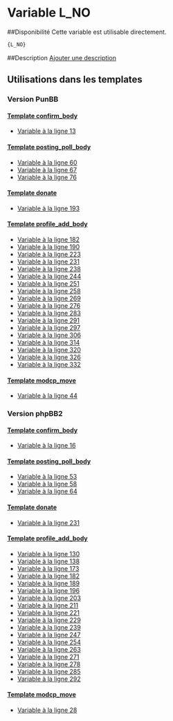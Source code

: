 # Variable L_NO

##Disponibilité
Cette variable est utilisable directement.

```html
{L_NO}
```

##Description
[Ajouter une description](https://fa-tvars.appspot.com/var/L_NO)

## Utilisations dans les templates

### Version PunBB

#### [Template confirm_body](punbb/confirm_body.md#readme)
* [Variable &agrave; la ligne 13](../punbb/confirm_body.tpl#L13)

#### [Template posting_poll_body](punbb/posting_poll_body.md#readme)
* [Variable &agrave; la ligne 60](../punbb/posting_poll_body.tpl#L60)
* [Variable &agrave; la ligne 67](../punbb/posting_poll_body.tpl#L67)
* [Variable &agrave; la ligne 76](../punbb/posting_poll_body.tpl#L76)

#### [Template donate](punbb/donate.md#readme)
* [Variable &agrave; la ligne 193](../punbb/donate.tpl#L193)

#### [Template profile_add_body](punbb/profile_add_body.md#readme)
* [Variable &agrave; la ligne 182](../punbb/profile_add_body.tpl#L182)
* [Variable &agrave; la ligne 190](../punbb/profile_add_body.tpl#L190)
* [Variable &agrave; la ligne 223](../punbb/profile_add_body.tpl#L223)
* [Variable &agrave; la ligne 231](../punbb/profile_add_body.tpl#L231)
* [Variable &agrave; la ligne 238](../punbb/profile_add_body.tpl#L238)
* [Variable &agrave; la ligne 244](../punbb/profile_add_body.tpl#L244)
* [Variable &agrave; la ligne 251](../punbb/profile_add_body.tpl#L251)
* [Variable &agrave; la ligne 258](../punbb/profile_add_body.tpl#L258)
* [Variable &agrave; la ligne 269](../punbb/profile_add_body.tpl#L269)
* [Variable &agrave; la ligne 276](../punbb/profile_add_body.tpl#L276)
* [Variable &agrave; la ligne 283](../punbb/profile_add_body.tpl#L283)
* [Variable &agrave; la ligne 291](../punbb/profile_add_body.tpl#L291)
* [Variable &agrave; la ligne 297](../punbb/profile_add_body.tpl#L297)
* [Variable &agrave; la ligne 306](../punbb/profile_add_body.tpl#L306)
* [Variable &agrave; la ligne 314](../punbb/profile_add_body.tpl#L314)
* [Variable &agrave; la ligne 320](../punbb/profile_add_body.tpl#L320)
* [Variable &agrave; la ligne 326](../punbb/profile_add_body.tpl#L326)
* [Variable &agrave; la ligne 332](../punbb/profile_add_body.tpl#L332)

#### [Template modcp_move](punbb/modcp_move.md#readme)
* [Variable &agrave; la ligne 44](../punbb/modcp_move.tpl#L44)

### Version phpBB2

#### [Template confirm_body](subsilver/confirm_body.md#readme)
* [Variable &agrave; la ligne 16](../subsilver/confirm_body.tpl#L16)

#### [Template posting_poll_body](subsilver/posting_poll_body.md#readme)
* [Variable &agrave; la ligne 53](../subsilver/posting_poll_body.tpl#L53)
* [Variable &agrave; la ligne 58](../subsilver/posting_poll_body.tpl#L58)
* [Variable &agrave; la ligne 64](../subsilver/posting_poll_body.tpl#L64)

#### [Template donate](subsilver/donate.md#readme)
* [Variable &agrave; la ligne 231](../subsilver/donate.tpl#L231)

#### [Template profile_add_body](subsilver/profile_add_body.md#readme)
* [Variable &agrave; la ligne 130](../subsilver/profile_add_body.tpl#L130)
* [Variable &agrave; la ligne 138](../subsilver/profile_add_body.tpl#L138)
* [Variable &agrave; la ligne 173](../subsilver/profile_add_body.tpl#L173)
* [Variable &agrave; la ligne 182](../subsilver/profile_add_body.tpl#L182)
* [Variable &agrave; la ligne 189](../subsilver/profile_add_body.tpl#L189)
* [Variable &agrave; la ligne 196](../subsilver/profile_add_body.tpl#L196)
* [Variable &agrave; la ligne 203](../subsilver/profile_add_body.tpl#L203)
* [Variable &agrave; la ligne 211](../subsilver/profile_add_body.tpl#L211)
* [Variable &agrave; la ligne 221](../subsilver/profile_add_body.tpl#L221)
* [Variable &agrave; la ligne 229](../subsilver/profile_add_body.tpl#L229)
* [Variable &agrave; la ligne 239](../subsilver/profile_add_body.tpl#L239)
* [Variable &agrave; la ligne 247](../subsilver/profile_add_body.tpl#L247)
* [Variable &agrave; la ligne 254](../subsilver/profile_add_body.tpl#L254)
* [Variable &agrave; la ligne 263](../subsilver/profile_add_body.tpl#L263)
* [Variable &agrave; la ligne 271](../subsilver/profile_add_body.tpl#L271)
* [Variable &agrave; la ligne 278](../subsilver/profile_add_body.tpl#L278)
* [Variable &agrave; la ligne 285](../subsilver/profile_add_body.tpl#L285)
* [Variable &agrave; la ligne 292](../subsilver/profile_add_body.tpl#L292)

#### [Template modcp_move](subsilver/modcp_move.md#readme)
* [Variable &agrave; la ligne 28](../subsilver/modcp_move.tpl#L28)